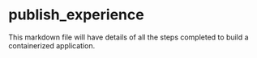 # publish_experience
This markdown file will have details of all the steps completed to build a containerized application.
